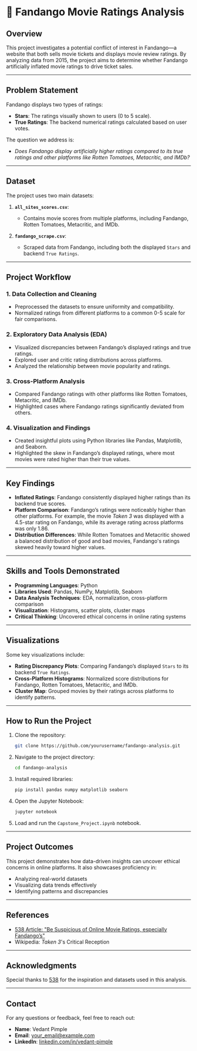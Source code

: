 # 🎥 Fandango Movie Ratings Analysis

## **Overview**
This project investigates a potential conflict of interest in Fandango—a website that both sells movie tickets and displays movie review ratings. By analyzing data from 2015, the project aims to determine whether Fandango artificially inflated movie ratings to drive ticket sales.

---

## **Problem Statement**
Fandango displays two types of ratings:
- **Stars**: The ratings visually shown to users (0 to 5 scale).
- **True Ratings**: The backend numerical ratings calculated based on user votes.

The question we address is:
- *Does Fandango display artificially higher ratings compared to its true ratings and other platforms like Rotten Tomatoes, Metacritic, and IMDb?*

---

## **Dataset**
The project uses two main datasets:
1. **`all_sites_scores.csv`**:
   - Contains movie scores from multiple platforms, including Fandango, Rotten Tomatoes, Metacritic, and IMDb.

2. **`fandango_scrape.csv`**:
   - Scraped data from Fandango, including both the displayed `Stars` and backend `True Ratings`.

---

## **Project Workflow**

### **1. Data Collection and Cleaning**
- Preprocessed the datasets to ensure uniformity and compatibility.
- Normalized ratings from different platforms to a common 0-5 scale for fair comparisons.

### **2. Exploratory Data Analysis (EDA)**
- Visualized discrepancies between Fandango’s displayed ratings and true ratings.
- Explored user and critic rating distributions across platforms.
- Analyzed the relationship between movie popularity and ratings.

### **3. Cross-Platform Analysis**
- Compared Fandango ratings with other platforms like Rotten Tomatoes, Metacritic, and IMDb.
- Highlighted cases where Fandango ratings significantly deviated from others.

### **4. Visualization and Findings**
- Created insightful plots using Python libraries like Pandas, Matplotlib, and Seaborn.
- Highlighted the skew in Fandango’s displayed ratings, where most movies were rated higher than their true values.

---

## **Key Findings**
- **Inflated Ratings**: Fandango consistently displayed higher ratings than its backend true scores.
- **Platform Comparison**: Fandango’s ratings were noticeably higher than other platforms. For example, the movie *Taken 3* was displayed with a 4.5-star rating on Fandango, while its average rating across platforms was only 1.86.
- **Distribution Differences**: While Rotten Tomatoes and Metacritic showed a balanced distribution of good and bad movies, Fandango's ratings skewed heavily toward higher values.

---

## **Skills and Tools Demonstrated**
- **Programming Languages**: Python
- **Libraries Used**: Pandas, NumPy, Matplotlib, Seaborn
- **Data Analysis Techniques**: EDA, normalization, cross-platform comparison
- **Visualization**: Histograms, scatter plots, cluster maps
- **Critical Thinking**: Uncovered ethical concerns in online rating systems

---

## **Visualizations**
Some key visualizations include:
- **Rating Discrepancy Plots**: Comparing Fandango’s displayed `Stars` to its backend `True Ratings`.
- **Cross-Platform Histograms**: Normalized score distributions for Fandango, Rotten Tomatoes, Metacritic, and IMDb.
- **Cluster Map**: Grouped movies by their ratings across platforms to identify patterns.

---

## **How to Run the Project**

1. Clone the repository:
   ```bash
   git clone https://github.com/yourusername/fandango-analysis.git
   ```

2. Navigate to the project directory:
   ```bash
   cd fandango-analysis
   ```

3. Install required libraries:
   ```bash
   pip install pandas numpy matplotlib seaborn
   ```

4. Open the Jupyter Notebook:
   ```bash
   jupyter notebook
   ```

5. Load and run the `Capstone_Project.ipynb` notebook.

---

## **Project Outcomes**
This project demonstrates how data-driven insights can uncover ethical concerns in online platforms. It also showcases proficiency in:
- Analyzing real-world datasets
- Visualizing data trends effectively
- Identifying patterns and discrepancies

---

## **References**
- [538 Article: "Be Suspicious of Online Movie Ratings, especially Fandango’s"](https://fivethirtyeight.com/features/fandango-movies-ratings/)
- Wikipedia: *Taken 3*'s Critical Reception

---

## **Acknowledgments**
Special thanks to [538](https://fivethirtyeight.com/) for the inspiration and datasets used in this analysis.

---

## **Contact**
For any questions or feedback, feel free to reach out:
- **Name**: Vedant Pimple
- **Email**: [your_email@example.com](mailto:your_email@example.com)
- **LinkedIn**: [linkedin.com/in/vedant-pimple](https://www.linkedin.com/in/vedant-pimple-523a65228)
